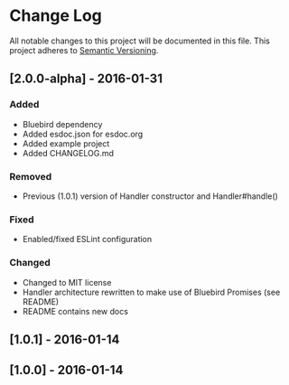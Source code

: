 # Change Log
All notable changes to this project will be documented in this file.
This project adheres to [Semantic Versioning](http://semver.org/).

## [2.0.0-alpha] - 2016-01-31
### Added
- Bluebird dependency
- Added esdoc.json for esdoc.org
- Added example project
- Added CHANGELOG.md

### Removed
- Previous (1.0.1) version of Handler constructor and Handler#handle()

### Fixed
- Enabled/fixed ESLint configuration

### Changed
- Changed to MIT license
- Handler architecture rewritten to make use of Bluebird Promises (see README)
- README contains new docs

## [1.0.1] - 2016-01-14
## [1.0.0] - 2016-01-14
